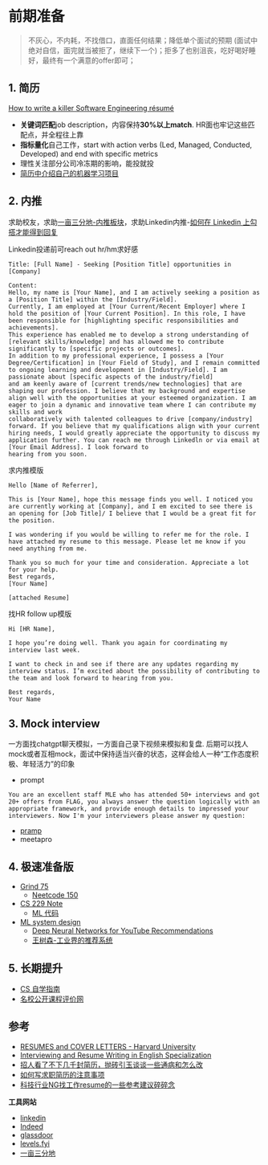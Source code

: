 # 前期准备

> 不灰心，不内耗，不找借口，直面任何结果；降低单个面试的预期 (面试中绝对自信，面完就当被拒了，继续下一个)；拒多了也别沮丧，吃好喝好睡好，最终有一个满意的offer即可；

## 1. 简历

[How to write a killer Software Engineering résumé](https://www.freecodecamp.org/news/writing-a-killer-software-engineering-resume-b11c91ef699d/)

- **关键词匹配**job description，内容保持**30%以上match**. HR面也牢记这些匹配点，并全程往上靠
- **指标量化**自己工作，start with action verbs (Led, Managed, Conducted, Developed) and end with specific metrics
- 理性关注部分公司冷冻期的影响，能投就投
- [简历中介绍自己的机器学习项目](../02_ml/98_project)

## 2. 内推

求助校友，求助[一亩三分地-内推板块](https://www.1point3acres.com/bbs/forum-198-1.html)，求助Linkedin内推-[如何在 Linkedin 上勾搭才能得到回复](https://www.1point3acres.com/bbs/thread-664124-1-1.html)

Linkedin投递前可reach out hr/hm求好感

```text
Title: [Full Name] - Seeking [Position Title] opportunities in [Company]

Content:
Hello, my name is [Your Name], and I am actively seeking a position as a [Position Title] within the [Industry/Field].
Currently, I am employed at [Your Current/Recent Employer] where I hold the position of [Your Current Position]. In this role, I have been responsible for [highlighting specific responsibilities and achievements].
This experience has enabled me to develop a strong understanding of [relevant skills/knowledge] and has allowed me to contribute significantly to [specific projects or outcomes].
In addition to my professional experience, I possess a [Your Degree/Certification] in [Your Field of Study], and I remain committed to ongoing learning and development in [Industry/Field]. I am passionate about [specific aspects of the industry/field]
and am keenly aware of [current trends/new technologies] that are shaping our profession. I believe that my background and expertise align well with the opportunities at your esteemed organization. I am eager to join a dynamic and innovative team where I can contribute my skills and work
collaboratively with talented colleagues to drive [company/industry] forward. If you believe that my qualifications align with your current hiring needs, I would greatly appreciate the opportunity to discuss my application further. You can reach me through Linkedln or via email at [Your Email Address]. I look forward to
hearing from you soon.
```

求内推模版

```text
Hello [Name of Referrer],

This is [Your Name], hope this message finds you well. I noticed you are currently working at [Company], and I em excited to see there is an opening for [Job Title]/ I believe that I would be a great fit for the position.

I was wondering if you would be willing to refer me for the role. I have attached my resume to this message. Please let me know if you need anything from me.

Thank you so much for your time and consideration. Appreciate a lot for your help.
Best regards,
[Your Name]

[attached Resume]
```

找HR follow up模版

```text
Hi [HR Name],

I hope you’re doing well. Thank you again for coordinating my interview last week.

I want to check in and see if there are any updates regarding my interview status. I’m excited about the possibility of contributing to the team and look forward to hearing from you.

Best regards,
Your Name
```

## 3. Mock interview

一方面找chatgpt聊天模拟，一方面自己录下视频来模拟和复盘. 后期可以找人mock或者互相mock，面试中保持适当兴奋的状态，这样会给人一种“工作态度积极、年轻活力”的印象

- prompt

```text
You are an excellent staff MLE who has attended 50+ interviews and got 20+ offers from FLAG, you always answer the question logically with an appropriate framework, and provide enough details to impressed your interviewers. Now I'm your interviewers please answer my question:
```

- [pramp](https://www.pramp.com/#/)
- meetapro

## 4. 极速准备版

- [Grind 75](https://www.techinterviewhandbook.org/grind75/)
  - [Neetcode 150](https://neetcode.io/practice)
- [CS 229 Note](https://cs229.stanford.edu/main_notes.pdf)
  - [ML 代码](https://github.com/eriklindernoren/ML-From-Scratch)
- [ML system design](https://www.educative.io/courses/machine-learning-system-design/)
  - [Deep Neural Networks for YouTube Recommendations](https://static.googleusercontent.com/media/research.google.com/en//pubs/archive/45530.pdf)
  - [王树森-工业界的推荐系统](https://github.com/wangshusen/RecommenderSystem)

## 5. 长期提升

- [CS 自学指南](https://github.com/PKUFlyingPig/cs-self-learning)
- [名校公开课程评价网](https://github.com/conanhujinming/comments-for-awesome-courses)

## 参考

- [RESUMES and COVER LETTERS - Harvard University](https://hwpi.harvard.edu/files/ocs/files/hes-resume-cover-letter-guide.pdf)
- [Interviewing and Resume Writing in English Specialization](https://www.coursera.org/specializations/english-interview-resume)
- [招人看了不下几千封简历，抛砖引玉谈谈一些通病和怎么改](https://www.1point3acres.com/bbs/forum.php?mod=viewthread&tid=1028155)
- [如何写求职简历的注意事项](https://www.1point3acres.com/bbs/thread-187005-1-1.html)
- [科技行业NG找工作resume的一些参考建议碎碎念](https://www.1point3acres.com/bbs/thread-1096157-1-1.html)

**工具网站**

- [linkedin](https://www.linkedin.com/)
- [Indeed](https://indeed.com/)
- [glassdoor](https://www.glassdoor.com/)
- [levels.fyi](https://www.levels.fyi/)
- [一亩三分地](https://www.1point3acres.com/bbs/forum-145-1.html)
